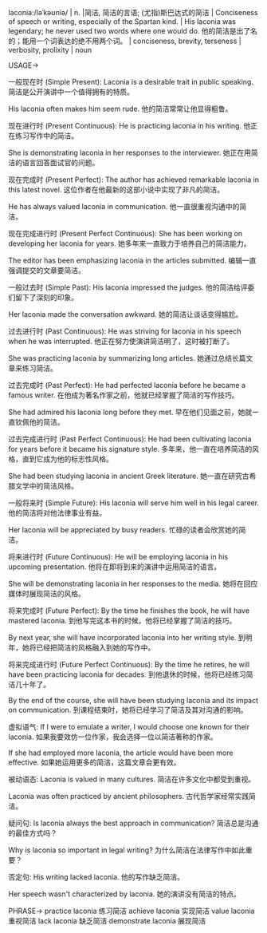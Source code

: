 laconia:/ləˈkəʊniə/ | n. |简洁, 简洁的言语; (尤指)斯巴达式的简洁 |  Conciseness of speech or writing, especially of the Spartan kind. |  His laconia was legendary; he never used two words where one would do.  他的简洁是出了名的；能用一个词表达的绝不用两个词。 |  conciseness, brevity, terseness | verbosity, prolixity | noun

USAGE->

一般现在时 (Simple Present):
Laconia is a desirable trait in public speaking.  简洁是公开演讲中一个值得拥有的特质。

His laconia often makes him seem rude.  他的简洁常常让他显得粗鲁。


现在进行时 (Present Continuous):
He is practicing laconia in his writing. 他正在练习写作中的简洁。

She is demonstrating laconia in her responses to the interviewer.  她正在用简洁的语言回答面试官的问题。


现在完成时 (Present Perfect):
The author has achieved remarkable laconia in this latest novel.  这位作者在他最新的这部小说中实现了非凡的简洁。

He has always valued laconia in communication. 他一直很重视沟通中的简洁。


现在完成进行时 (Present Perfect Continuous):
She has been working on developing her laconia for years. 她多年来一直致力于培养自己的简洁能力。

The editor has been emphasizing laconia in the articles submitted. 编辑一直强调提交的文章要简洁。


一般过去时 (Simple Past):
His laconia impressed the judges. 他的简洁给评委们留下了深刻的印象。

Her laconia made the conversation awkward.  她的简洁让谈话变得尴尬。


过去进行时 (Past Continuous):
He was striving for laconia in his speech when he was interrupted.  他正在努力使演讲简洁明了，这时被打断了。

She was practicing laconia by summarizing long articles.  她通过总结长篇文章来练习简洁。


过去完成时 (Past Perfect):
He had perfected laconia before he became a famous writer.  在他成为著名作家之前，他就已经掌握了简洁的写作技巧。

She had admired his laconia long before they met.  早在他们见面之前，她就一直钦佩他的简洁。


过去完成进行时 (Past Perfect Continuous):
He had been cultivating laconia for years before it became his signature style.  多年来，他一直在培养简洁的风格，直到它成为他的标志性风格。

She had been studying laconia in ancient Greek literature. 她一直在研究古希腊文学中的简洁风格。


一般将来时 (Simple Future):
His laconia will serve him well in his legal career. 他的简洁将对他法律事业有益。

Her laconia will be appreciated by busy readers.  忙碌的读者会欣赏她的简洁。


将来进行时 (Future Continuous):
He will be employing laconia in his upcoming presentation. 他将在即将到来的演讲中运用简洁的语言。

She will be demonstrating laconia in her responses to the media. 她将在回应媒体时展现简洁的风格。


将来完成时 (Future Perfect):
By the time he finishes the book, he will have mastered laconia.  到他写完这本书的时候，他将已经掌握了简洁的技巧。

By next year, she will have incorporated laconia into her writing style.  到明年，她将已经把简洁的风格融入到她的写作中。


将来完成进行时 (Future Perfect Continuous):
By the time he retires, he will have been practicing laconia for decades.  到他退休的时候，他将已经练习简洁几十年了。

By the end of the course, she will have been studying laconia and its impact on communication. 到课程结束时，她将已经学习了简洁及其对沟通的影响。


虚拟语气:
If I were to emulate a writer, I would choose one known for their laconia. 如果我要效仿一位作家，我会选择一位以简洁著称的作家。

If she had employed more laconia, the article would have been more effective. 如果她运用更多的简洁，这篇文章会更有效。


被动语态:
Laconia is valued in many cultures.  简洁在许多文化中都受到重视。

Laconia was often practiced by ancient philosophers.  古代哲学家经常实践简洁。


疑问句:
Is laconia always the best approach in communication?  简洁总是沟通的最佳方式吗？

Why is laconia so important in legal writing?  为什么简洁在法律写作中如此重要？


否定句:
His writing lacked laconia.  他的写作缺乏简洁。

Her speech wasn't characterized by laconia.  她的演讲没有简洁的特点。


PHRASE->
practice laconia  练习简洁
achieve laconia  实现简洁
value laconia  重视简洁
lack laconia  缺乏简洁
demonstrate laconia  展现简洁

